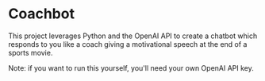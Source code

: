 # Coachbot
This project leverages Python and the OpenAI API to create a chatbot which responds to you like a coach giving a motivational speech at the end of a sports movie.

Note: if you want to run this yourself, you'll need your own OpenAI API key.
